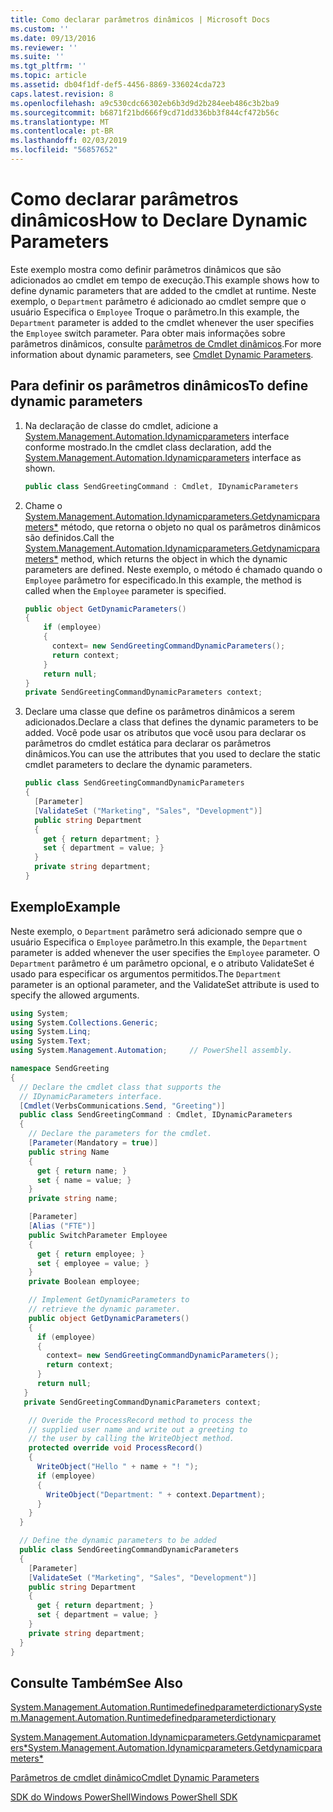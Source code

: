 ```yaml
---
title: Como declarar parâmetros dinâmicos | Microsoft Docs
ms.custom: ''
ms.date: 09/13/2016
ms.reviewer: ''
ms.suite: ''
ms.tgt_pltfrm: ''
ms.topic: article
ms.assetid: db04f1df-def5-4456-8869-336024cda723
caps.latest.revision: 8
ms.openlocfilehash: a9c530cdc66302eb6b3d9d2b284eeb486c3b2ba9
ms.sourcegitcommit: b6871f21bd666f9cd71dd336bb3f844cf472b56c
ms.translationtype: MT
ms.contentlocale: pt-BR
ms.lasthandoff: 02/03/2019
ms.locfileid: "56857652"
---
```

# <a name="how-to-declare-dynamic-parameters"></a><span data-ttu-id="2eb95-102">Como declarar parâmetros dinâmicos</span><span class="sxs-lookup"><span data-stu-id="2eb95-102">How to Declare Dynamic Parameters</span></span>

<span data-ttu-id="2eb95-103">Este exemplo mostra como definir parâmetros dinâmicos que são adicionados ao cmdlet em tempo de execução.</span><span class="sxs-lookup"><span data-stu-id="2eb95-103">This example shows how to define dynamic parameters that are added to the cmdlet at runtime.</span></span> <span data-ttu-id="2eb95-104">Neste exemplo, o `Department` parâmetro é adicionado ao cmdlet sempre que o usuário Especifica o `Employee` Troque o parâmetro.</span><span class="sxs-lookup"><span data-stu-id="2eb95-104">In this example, the `Department` parameter is added to the cmdlet whenever the user specifies the `Employee` switch parameter.</span></span> <span data-ttu-id="2eb95-105">Para obter mais informações sobre parâmetros dinâmicos, consulte [parâmetros de Cmdlet dinâmicos](./cmdlet-dynamic-parameters.md).</span><span class="sxs-lookup"><span data-stu-id="2eb95-105">For more information about dynamic parameters, see [Cmdlet Dynamic Parameters](./cmdlet-dynamic-parameters.md).</span></span>

## <a name="to-define-dynamic-parameters"></a><span data-ttu-id="2eb95-106">Para definir os parâmetros dinâmicos</span><span class="sxs-lookup"><span data-stu-id="2eb95-106">To define dynamic parameters</span></span>

1. <span data-ttu-id="2eb95-107">Na declaração de classe do cmdlet, adicione a [System.Management.Automation.Idynamicparameters](/dotnet/api/System.Management.Automation.IDynamicParameters) interface conforme mostrado.</span><span class="sxs-lookup"><span data-stu-id="2eb95-107">In the cmdlet class declaration, add the [System.Management.Automation.Idynamicparameters](/dotnet/api/System.Management.Automation.IDynamicParameters) interface as shown.</span></span>

   ```csharp
   public class SendGreetingCommand : Cmdlet, IDynamicParameters
   ```

2. <span data-ttu-id="2eb95-108">Chame o [System.Management.Automation.Idynamicparameters.Getdynamicparameters\*](/dotnet/api/System.Management.Automation.IDynamicParameters.GetDynamicParameters) método, que retorna o objeto no qual os parâmetros dinâmicos são definidos.</span><span class="sxs-lookup"><span data-stu-id="2eb95-108">Call the [System.Management.Automation.Idynamicparameters.Getdynamicparameters\*](/dotnet/api/System.Management.Automation.IDynamicParameters.GetDynamicParameters) method, which returns the object in which the dynamic parameters are defined.</span></span> <span data-ttu-id="2eb95-109">Neste exemplo, o método é chamado quando o `Employee` parâmetro for especificado.</span><span class="sxs-lookup"><span data-stu-id="2eb95-109">In this example, the method is called when the `Employee` parameter is specified.</span></span>

   ```csharp
   public object GetDynamicParameters()
   {
       if (employee)
       {
         context= new SendGreetingCommandDynamicParameters();
         return context;
       }
       return null;
   }
   private SendGreetingCommandDynamicParameters context;
   ```

3. <span data-ttu-id="2eb95-110">Declare uma classe que define os parâmetros dinâmicos a serem adicionados.</span><span class="sxs-lookup"><span data-stu-id="2eb95-110">Declare a class that defines the dynamic parameters to be added.</span></span> <span data-ttu-id="2eb95-111">Você pode usar os atributos que você usou para declarar os parâmetros do cmdlet estática para declarar os parâmetros dinâmicos.</span><span class="sxs-lookup"><span data-stu-id="2eb95-111">You can use the attributes that you used to declare the static cmdlet parameters to declare the dynamic parameters.</span></span>

   ```csharp
   public class SendGreetingCommandDynamicParameters
   {
     [Parameter]
     [ValidateSet ("Marketing", "Sales", "Development")]
     public string Department
     {
       get { return department; }
       set { department = value; }
     }
     private string department;
   }
   ```

## <a name="example"></a><span data-ttu-id="2eb95-112">Exemplo</span><span class="sxs-lookup"><span data-stu-id="2eb95-112">Example</span></span>

<span data-ttu-id="2eb95-113">Neste exemplo, o `Department` parâmetro será adicionado sempre que o usuário Especifica o `Employee` parâmetro.</span><span class="sxs-lookup"><span data-stu-id="2eb95-113">In this example, the `Department` parameter is added whenever the user specifies the `Employee` parameter.</span></span> <span data-ttu-id="2eb95-114">O `Department` parâmetro é um parâmetro opcional, e o atributo ValidateSet é usado para especificar os argumentos permitidos.</span><span class="sxs-lookup"><span data-stu-id="2eb95-114">The `Department` parameter is an optional parameter, and the ValidateSet attribute is used to specify the allowed arguments.</span></span>

```csharp
using System;
using System.Collections.Generic;
using System.Linq;
using System.Text;
using System.Management.Automation;     // PowerShell assembly.

namespace SendGreeting
{
  // Declare the cmdlet class that supports the
  // IDynamicParameters interface.
  [Cmdlet(VerbsCommunications.Send, "Greeting")]
  public class SendGreetingCommand : Cmdlet, IDynamicParameters
  {
    // Declare the parameters for the cmdlet.
    [Parameter(Mandatory = true)]
    public string Name
    {
      get { return name; }
      set { name = value; }
    }
    private string name;

    [Parameter]
    [Alias ("FTE")]
    public SwitchParameter Employee
    {
      get { return employee; }
      set { employee = value; }
    }
    private Boolean employee;

    // Implement GetDynamicParameters to
    // retrieve the dynamic parameter.
    public object GetDynamicParameters()
    {
      if (employee)
      {
        context= new SendGreetingCommandDynamicParameters();
        return context;
      }
      return null;
   }
   private SendGreetingCommandDynamicParameters context;

    // Overide the ProcessRecord method to process the
    // supplied user name and write out a greeting to
    // the user by calling the WriteObject method.
    protected override void ProcessRecord()
    {
      WriteObject("Hello " + name + "! ");
      if (employee)
      {
        WriteObject("Department: " + context.Department);
      }
    }
  }

  // Define the dynamic parameters to be added
  public class SendGreetingCommandDynamicParameters
  {
    [Parameter]
    [ValidateSet ("Marketing", "Sales", "Development")]
    public string Department
    {
      get { return department; }
      set { department = value; }
    }
    private string department;
  }
}
```

## <a name="see-also"></a><span data-ttu-id="2eb95-115">Consulte Também</span><span class="sxs-lookup"><span data-stu-id="2eb95-115">See Also</span></span>

[<span data-ttu-id="2eb95-116">System.Management.Automation.Runtimedefinedparameterdictionary</span><span class="sxs-lookup"><span data-stu-id="2eb95-116">System.Management.Automation.Runtimedefinedparameterdictionary</span></span>](/dotnet/api/System.Management.Automation.RuntimeDefinedParameterDictionary)

[<span data-ttu-id="2eb95-117">System.Management.Automation.Idynamicparameters.Getdynamicparameters\*</span><span class="sxs-lookup"><span data-stu-id="2eb95-117">System.Management.Automation.Idynamicparameters.Getdynamicparameters\*</span></span>](/dotnet/api/System.Management.Automation.IDynamicParameters.GetDynamicParameters)

[<span data-ttu-id="2eb95-118">Parâmetros de cmdlet dinâmico</span><span class="sxs-lookup"><span data-stu-id="2eb95-118">Cmdlet Dynamic Parameters</span></span>](./cmdlet-dynamic-parameters.md)

[<span data-ttu-id="2eb95-119">SDK do Windows PowerShell</span><span class="sxs-lookup"><span data-stu-id="2eb95-119">Windows PowerShell SDK</span></span>](../windows-powershell-reference.md)